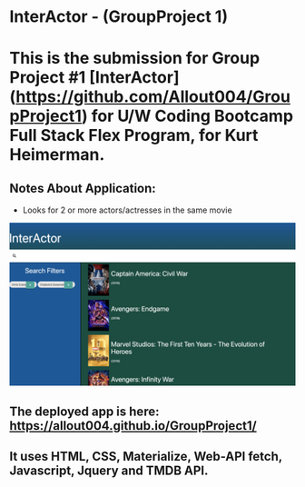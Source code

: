 # InterActor - (GroupProject 1)

# This is the submission for Group Project #1 [InterActor] (https://github.com/Allout004/GroupProject1) for U/W Coding Bootcamp Full Stack Flex Program, for Kurt Heimerman.

## Notes About Application:      
* Looks for 2 or more actors/actresses in the same movie

![Screenshot of InterActor](./assets/pictures/AppScreenShot.png)

## The deployed app is here:  https://allout004.github.io/GroupProject1/

## It uses HTML, CSS, Materialize, Web-API fetch, Javascript, Jquery and TMDB API.

